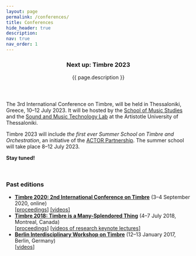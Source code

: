 ```yaml
---
layout: page
permalink: /conferences/
title: Conferences
hide_header: true
description: 
nav: true
nav_order: 1
---
```


<header class="post-header"> 
    <h3 class="post-title">Next up: Timbre 2023</h3>
    <p class="post-description">{{ page.description }}</p>
</header>

The 3rd International Conference on Timbre, will be held in Thessaloniki, Greece, 10–12 July 2023. It will be hosted by the [School of Music Studies](https://www.mus.auth.gr/en/) and the [Sound and Music Technology Lab](https://smtl.mus.auth.gr/) at the Artistotle University of Thessaloniki. 

Timbre 2023 will include <i>the first ever Summer School on Timbre and Orchestration</i>, an initiative of the [ACTOR Partnership](https://www.actorproject.org/). The summer school will take place 8–12 July 2023. 

<strong>Stay tuned!</strong>  

<br>
<h3>Past editions</h3>

* [<b>Timbre 2020: 2nd International Conference on Timbre</b>](https://timbre2020.mus.auth.gr/) (3–4 September 2020, online) <br> [[proceedings](http://timbre2020.mus.auth.gr/assets/papers/Timbre2020_proceedings.pdf)] [[videos]](https://www.youtube.com/channel/UC9z1qB-5OHMkGetaaC_oV1g/videos)
* [<b>Timbre 2018: Timbre is a Many-Splendored Thing</b>](https://www.mcgill.ca/timbre2018/) (4–7 July 2018, Montreal, Canada) <br> [[proceedings](https://www.mcgill.ca/timbre2018/files/timbre2018/timbre2018_proceedings.pdf)] [[videos of research keynote lectures](https://www.mcgill.ca/timbre2018/program)]
* [<b>Berlin Interdisciplinary Workshop on Timbre</b>](http://www.timbre2017.tu-berlin.de/) (12–13 January 2017, Berlin, Germany) <br> [[videos](https://www.youtube.com/playlist?list=PL9-WvglIK10jCMN3uEs4L7_aIt6B6GV1g)]
